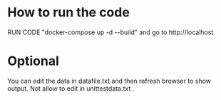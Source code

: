 # How to run the code
RUN CODE "docker-compose up -d --build" and go to http://localhost
# Optional
You can edit the data in datafile.txt and then refresh browser to show output.
Not allow to edit in unittestdata.txt .